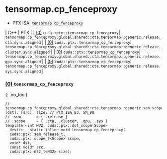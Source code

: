 # tensormap.cp_fenceproxy

- PTX ISA: [`tensormap.cp_fenceproxy`](https://docs.nvidia.com/cuda/parallel-thread-execution/index.html#parallel-synchronization-and-communication-instructions-tensormap-cp-fenceproxy)

| C++ | PTX |
| [(0)](#0-tensormap_cp_fenceproxy) `cuda::ptx::tensormap_cp_fenceproxy`| `tensormap.cp_fenceproxy.global.shared::cta.tensormap::generic.release.cta.sync.aligned` |
| [(0)](#0-tensormap_cp_fenceproxy) `cuda::ptx::tensormap_cp_fenceproxy`| `tensormap.cp_fenceproxy.global.shared::cta.tensormap::generic.release.cluster.sync.aligned` |
| [(0)](#0-tensormap_cp_fenceproxy) `cuda::ptx::tensormap_cp_fenceproxy`| `tensormap.cp_fenceproxy.global.shared::cta.tensormap::generic.release.gpu.sync.aligned` |
| [(0)](#0-tensormap_cp_fenceproxy) `cuda::ptx::tensormap_cp_fenceproxy`| `tensormap.cp_fenceproxy.global.shared::cta.tensormap::generic.release.sys.sync.aligned` |


### [(0)](#0-tensormap_cp_fenceproxy) `tensormap_cp_fenceproxy`
{: .no_toc }
```cuda
// tensormap.cp_fenceproxy.global.shared::cta.tensormap::generic.sem.scope.sync.aligned  [dst], [src], size; // PTX ISA 83, SM_90
// .sem       = { .release }
// .scope     = { .cta, .cluster, .gpu, .sys }
template <int N32, cuda::ptx::dot_scope Scope>
__device__ static inline void tensormap_cp_fenceproxy(
  cuda::ptx::sem_release_t,
  cuda::ptx::scope_t<Scope> scope,
  void* dst,
  const void* src,
  cuda::ptx::n32_t<N32> size);
```
